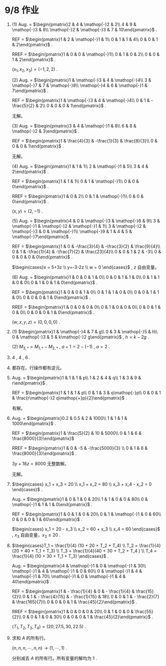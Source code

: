 # 9/8 作业

1. (1) Aug. = $\begin{pmatrix}2 & 4 & \mathop{-}2 & 2\\
   4 & 9 & \mathop{-}3 & 8\\
   \mathop{-}2 & \mathop{-}3 & 7 & 10\end{pmatrix}$ .
   
   REF = $\begin{pmatrix}1 & 2 & \mathop{-}1 & 1\\
   0 & 1 & 1 & 4\\
   0 & 0 & 1 & 2\end{pmatrix}$ .
   
   RREF = $\begin{pmatrix}1 & 0 & 0 & \mathop{-}1\\
   0 & 1 & 0 & 2\\
   0 & 0 & 1 & 2\end{pmatrix}$ .
   
   $(x_1,x_2,x_3)=(-1,2,2)$ .
   
   (2) Aug. = $\begin{pmatrix}1 & \mathop{-}3 & 4 & \mathop{-}4\\
   3 & \mathop{-}7 & 7 & \mathop{-}8\\
   \mathop{-}4 & 6 & \mathop{-}1 & 7\end{pmatrix}$ .
   
   REF = $\begin{pmatrix}1 & \mathop{-}3 & 4 & \mathop{-}4\\
   0 & 1 & -\frac{5}{2} & 2\\
   0 & 0 & 0 & 1\end{pmatrix}$ .
   
   无解。
   
   (3) Aug. = $\begin{pmatrix}3 & 4 & \mathop{-}1 & 8\\
   6 & 8 & \mathop{-}2 & 3\end{pmatrix}$ .
   
   REF = $\begin{pmatrix}1 & \frac{4}{3} & -\frac{1}{3} & \frac{8}{3}\\
   0 & 0 & 0 & 1\end{pmatrix}$ .
   
   无解。
   
   (4) Aug. = $\begin{pmatrix}1 & 1 & 1\\
   2 & \mathop{-}1 & 5\\
   3 & 4 & 2\end{pmatrix}$ .
   
   REF = $\begin{pmatrix}1 & 1 & 1\\
   0 & 1 & \mathop{-}1\\
   0 & 0 & 0\end{pmatrix}$ .
   
   RREF = $\begin{pmatrix}1 & 0 & 2\\
   0 & 1 & \mathop{-}1\\
   0 & 0 & 0\end{pmatrix}$ .
   
   $(x,y)=(2,-1)$ .
   
   (5) Aug. = $\begin{pmatrix}4 & 0 & \mathop{-}3 & \mathop{-}6 & 9\\
   3 & \mathop{-}1 & \mathop{-}2 & \mathop{-}1 & 1\\
   3 & \mathop{-}2 & \mathop{-}3 & 0 & \mathop{-}1\\
   \mathop{-}9 & 1 & 4 & 5 & \mathop{-}7\end{pmatrix}$ .
   
   REF = $\begin{pmatrix}1 & 0 & -\frac{3}{4} & -\frac{3}{2}  & \frac{9}{4}\\
   0 & 1 & -\frac{1}{4}  & -\frac{7}{2}  & \frac{23}{4}\\
   0 & 0 & 1 & 2 & -3\\
   0 & 0 & 0 & 0 & 0\end{pmatrix}$ .
   
   $\begin{cases}x = 5+3z \\ y=-3-2z \\ w = 0 \end{cases}$ , $z$ 自由变量。
   
   (6) Aug. = $\begin{pmatrix}1 & 0 & 0 & 1 & 0\\
   0 & 0 & 1 & 1 & 0\\
   0 & 1 & 1 & 0 & 0\\
   0 & 1 & 0 & 1 & 0\end{pmatrix}$ .
   
   REF = $\begin{pmatrix}1 & 0 & 0 & 1 & 0\\
   0 & 1 & 1 & 0 & 0\\
   0 & 0 & 1 & 1 & 0\\
   0 & 0 & 0 & 1 & 0\end{pmatrix}$ .
   
   RREF = $\begin{pmatrix}1 & 0 & 0 & 0 & 0\\
   0 & 1 & 0 & 0 & 0\\
   0 & 0 & 1 & 0 & 0\\
   0 & 0 & 0 & 1 & 0\end{pmatrix}$ .
   
   $(w,x,y,z)=(0,0,0,0)$ .

2. (1) $\begin{pmatrix}1 & \mathop{-}4 & 7 & g\\
   0 & 3 & \mathop{-}5 & h\\
   0 & \mathop{-}3 & 5 & k\mathop{-}2 g\end{pmatrix}$ , $h=k-2g$ .
   
   (2) $M_{3,*}=M_{1,*}-M_{2,*}$ , $a+1=2-(-1)$ , $a=2$ .

3. $4$ , $4$ , $6$ .

4. 都存在。行操作都有逆元。

5. Aug. = $\begin{pmatrix}1 & 1 & 1 & p\\
   1 & 2 & 4 & q\\
   1 & 3 & 9 & r\end{pmatrix}$ .
   
   REF = $\begin{pmatrix}1 & 1 & 1 & p\\
   0 & 1 & 3 & q\mathop{-}p\\
   0 & 0 & 1 & \frac{r\mathop{-}2 q\mathop{+}p}{2}\end{pmatrix}$ .
   
   有解。

6. Aug. = $\begin{pmatrix}0.2 & 0.5 & 2 & 1000\\
   1 & 1 & 1 & 1000\end{pmatrix}$ .
   
   REF = $\begin{pmatrix}1 & \frac{5}{2} & 10 & 5000\\
   0 & 1 & 6 & \frac{8000}{3}\end{pmatrix}$ 
   
   RREF = $\begin{pmatrix}1 & 0 & -5 & -\frac{5000}{3} \\
   0 & 1 & 6 & \frac{8000}{3}\end{pmatrix}$ .
   
   $3y + 18z = 8000$ 无整数解。
   
   无解。

7. $\begin{cases} x_1 + x_3 = 20 \\ x_1 + x_2 = 80 \\ x_3 + x_4 - x_2 = 0 \end{cases}$ .
   
   Aug. = $\begin{pmatrix}1 & 0 & 1 & 0 & 20\\
   1 & 1 & 0 & 0 & 80\\
   0 & \mathop{-}1 & 1 & 1 & 0\end{pmatrix}$ .
   
   REF = $\begin{pmatrix}1 & 0 & 1 & 0 & 20\\
   0 & 1 & \mathop{-}1 & 0 & 60\\
   0 & 0 & 0 & 1 & 60\end{pmatrix}$ .
   
   $\begin{cases} x_1 = 20 - x_3 \\ x_2 = 60 + x_3 \\ x_4 = 60 \end{cases}$ , $x_3$ 自由变量，$x_3 \le 20$ .

8. $\begin{cases}T_1 = \frac{1}{4} (10 + 20 + T_2 + T_4) \\ T_2 = \frac{1}{4} (20 + 40 + T_1 + T_3) \\ T_3 = \frac{1}{4}(40 + 30 + T_2 + T_4 ) \\ T_4 = \frac{1}{4} (10 + 30 + T_1 + T_3) \end{cases}$ .
   
   Aug. = $\begin{pmatrix}4 & \mathop{-}1 & 0 & \mathop{-}1 & 30\\
   \mathop{-}1 & 4 & \mathop{-}1 & 0 & 60\\
   0 & \mathop{-}1 & 4 & \mathop{-}1 & 70\\
   \mathop{-}1 & 0 & \mathop{-}1 & 4 & 40\end{pmatrix}$ .
   
   REF = $\begin{pmatrix}1 & - \frac{1}{4}  & 0 & - \frac{1}{4}  & \frac{15}{2}\\
   0 & 1 & - \frac{4}{15}  & - \frac{1}{15}  & 18\\
   0 & 0 & 1 & - \frac{2}{7}  & \frac{165}{7}\\
   0 & 0 & 0 & 1 & \frac{45}{2}\end{pmatrix}$ .
   
   RREF = $\begin{pmatrix}1 & 0 & 0 & 0 & 20\\
   0 & 1 & 0 & 0 & \frac{55}{2}\\
   0 & 0 & 1 & 0 & 30\\
   0 & 0 & 0 & 1 & \frac{45}{2}\end{pmatrix}$ .
   
   $(T_1, T_2, T_3, T_4) = (20, 27.5, 30, 22.5)$ .

9. 求和 $A$ 的所有行。
   
   $(n, n, n, \cdots, n, n) \to (1, \cdots, 1)$ .
   
   分别减去 $A$ 的所有行。所有变量的解均为 $1$ .
